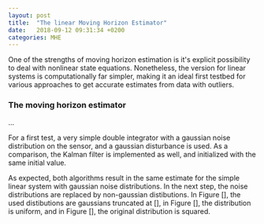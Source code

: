 ```yaml
---
layout: post
title:  "The linear Moving Horizon Estimator"
date:   2018-09-12 09:31:34 +0200
categories: MHE
---
```


One of the strengths of moving horizon estimation is it's explicit possibility to deal with nonlinear state equations. Nonetheless, the version for linear systems is computationally far simpler, making it an ideal first testbed for various approaches to get accurate estimates from data with outliers.

### The moving horizon estimator
...

For a first test, a very simple double integrator with a gaussian noise distribution on the sensor, and a gaussian disturbance is used. As a comparison, the Kalman filter is implemented as well, and initialized with the same initial value.

As expected, both algorithms result in the same estimate for the simple linear system with gaussian noise distributions. In the next step, the noise distributions are replaced by non-gaussian distibutions. In Figure [], the used distibutions are gaussians truncated at [], in Figure [], the distribution is uniform, and in Figure [], the original distribution is squared.

